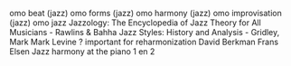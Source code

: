 omo beat (jazz)
omo forms (jazz)
omo harmony (jazz)
omo improvisation (jazz)
omo jazz
Jazzology: The Encyclopedia of Jazz Theory for All Musicians - Rawlins & Bahha
Jazz Styles: History and Analysis - Gridley, Mark
Mark Levine ? important for reharmonization 
David Berkman
Frans Elsen Jazz harmony at the piano 1 en 2

